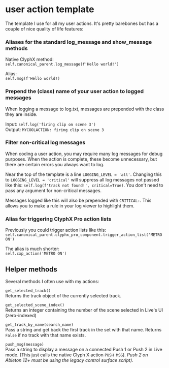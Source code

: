 # user action template

The template I use for all my user actions. It's pretty barebones but has a couple of nice quality of life features:

### Aliases for the standard log_message and show_message methods

Native ClyphX method:\
`self.canonical_parent.log_message(f'Hello world!')`

Alias:\
`self.msg(f'Hello world!)`

### Prepend the (class) name of your user action to logged messages

When logging a message to log.txt, messages are prepended with the class they are inside.

Input: `self.log('firing clip on scene 3')`\
Output: `MYCOOLACTION: firing clip on scene 3`

### Filter non-critical log messages

When coding a user action, you may require many log messages for debug purposes. When the action is complete, these become unnecessary, but there are certain errors you always want to log.

Near the top of the template is a line `LOGGING_LEVEL = 'all'`. Changing this to `LOGGING_LEVEL = 'critical'` will suppress all log messages not passed like this: `self.log(f'track not found!', critical=True)`. You don't need to pass any argument for non-critical messages.

Messages logged like this will also be prepended with `CRITICAL:`. This allows you to make a rule in your log viewer to highlight them.

### Alias for triggering ClyphX Pro action lists

Previously you could trigger action lists like this:
`self.canonical_parent.clyphx_pro_component.trigger_action_list('METRO ON')`

The alias is much shorter:\
`self.cxp_action('METRO ON')`


## Helper methods
Several methods I often use with my actions:

`get_selected_track()`\
Returns the track object of the currently selected track.

`get_selected_scene_index()`\
Returns an integer containing the number of the scene selected in Live's UI (zero-indexed)

`get_track_by_name(search_name)`\
Pass a string and get back the first track in the set with that name. Returns `False` if no track with that name exists.

`push_msg(message)`\
Pass a string to display a message on a connected Push 1 or Push 2 in Live mode. (This just calls the native Clyph X action `PUSH MSG`). _Push 2 on Ableton 12+ must be using the legacy control surface script)._